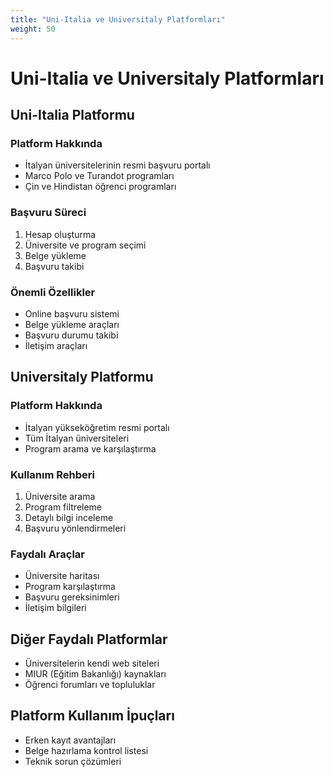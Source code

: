 ```yaml
---
title: "Uni-Italia ve Universitaly Platformları"
weight: 50
---
```


# Uni-Italia ve Universitaly Platformları

## Uni-Italia Platformu

### Platform Hakkında
- İtalyan üniversitelerinin resmi başvuru portalı
- Marco Polo ve Turandot programları
- Çin ve Hindistan öğrenci programları

### Başvuru Süreci
1. Hesap oluşturma
2. Üniversite ve program seçimi
3. Belge yükleme
4. Başvuru takibi

### Önemli Özellikler
- Online başvuru sistemi
- Belge yükleme araçları
- Başvuru durumu takibi
- İletişim araçları

## Universitaly Platformu

### Platform Hakkında
- İtalyan yükseköğretim resmi portalı
- Tüm İtalyan üniversiteleri
- Program arama ve karşılaştırma

### Kullanım Rehberi
1. Üniversite arama
2. Program filtreleme
3. Detaylı bilgi inceleme
4. Başvuru yönlendirmeleri

### Faydalı Araçlar
- Üniversite haritası
- Program karşılaştırma
- Başvuru gereksinimleri
- İletişim bilgileri

## Diğer Faydalı Platformlar
- Üniversitelerin kendi web siteleri
- MIUR (Eğitim Bakanlığı) kaynakları
- Öğrenci forumları ve topluluklar

## Platform Kullanım İpuçları
- Erken kayıt avantajları
- Belge hazırlama kontrol listesi
- Teknik sorun çözümleri